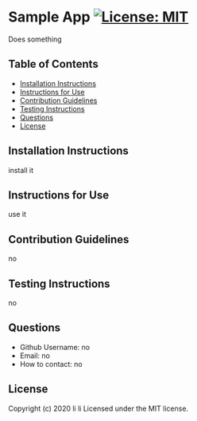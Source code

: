 # Sample App [![License: MIT](https://img.shields.io/badge/License-MIT-yellow.svg)](https://opensource.org/licenses/MIT) 
 Does something 
 ## Table of Contents 
 * [Installation Instructions](#Installation-Instructions) 
 * [Instructions for Use](#Instructions-for-Use) 
 * [Contribution Guidelines](#Contribution-Guidelines) 
 * [Testing Instructions](#Testing-Instructions) 
 * [Questions](#Questions) 
 * [License](#License) 
 ## Installation Instructions 
 install it 
 ## Instructions for Use 
 use it 
 ## Contribution Guidelines  
 no 
 ## Testing Instructions 
 no 
 ## Questions  
 * Github Username: no 
 * Email: no 
 * How to contact: no 
 ## License 
 Copyright (c) 2020 li li Licensed under the MIT license.